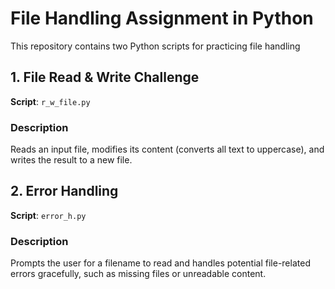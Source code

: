 # File Handling Assignment in Python

This repository contains two Python scripts for practicing file handling 

## 1. File Read & Write Challenge

**Script**: `r_w_file.py`

### Description
Reads an input file, modifies its content (converts all text to uppercase), and writes the result to a new file.

## 2. Error Handling

**Script**: `error_h.py`

### Description
Prompts the user for a filename to read and handles potential file-related errors gracefully, such as missing files or unreadable content.
